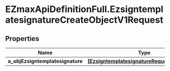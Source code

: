 # EZmaxApiDefinitionFull.EzsigntemplatesignatureCreateObjectV1Request

## Properties

Name | Type | Description | Notes
------------ | ------------- | ------------- | -------------
**a_objEzsigntemplatesignature** | [**[EzsigntemplatesignatureRequestCompound]**](EzsigntemplatesignatureRequestCompound.md) |  | 


